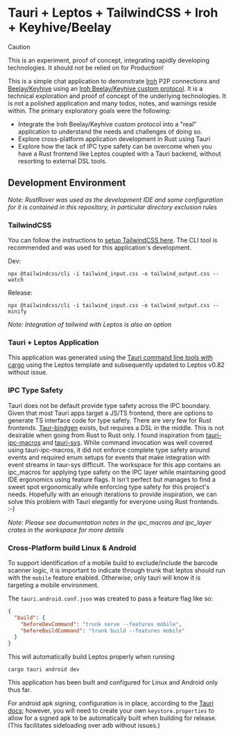 # Tauri + Leptos + TailwindCSS + Iroh + Keyhive/Beelay

> [!CAUTION]
> This is an experiment, proof of concept, integrating rapidly developing technologies. It should not be relied on for Production!  

This is a simple chat application to demonstrate [Iroh](https://www.iroh.computer/) P2P connections and [Beelay/Keyhive](https://github.com/inkandswitch/keyhive) using an [Iroh Beelay/Keyhive custom protocol](https://github.com/symplasma/custom_beelay_iroh_protocol).  It is a technical exploration and proof of concept of the underlying technologies.  It is not a polished application and many todos, notes, and warnings reside within.  The primary exploratory goals were the following:

* Integrate the Iroh Beelay/Keyhive custom protocol into a "real" application to understand the needs and challenges of doing so.
* Explore cross-platform application development in Rust using Tauri
* Explore how the lack of IPC type safety can be overcome when you have a Rust frontend like Leptos coupled with a Tauri backend, without resorting to external DSL tools.

## Development Environment

*Note: RustRover was used as the development IDE and some configuration for it is contained in this repository, in particular directory exclusion rules*

### TailwindCSS

You can follow the instructions to [setup TailwindCSS here](https://tailwindcss.com/docs/installation/tailwind-cli).  The CLI tool is recommended and was used for this application's development.

Dev:
```console
npx @tailwindcss/cli -i tailwind_input.css -o tailwind_output.css --watch
```

Release:
```console
npx @tailwindcss/cli -i tailwind_input.css -o tailwind_output.css --minify
```

*Note: Integration of tailwind with Leptos is also an option*

### Tauri + Leptos Application

This application was generated using the [Tauri command line tools with cargo](https://tauri.app/start/) using the Leptos template and subsequently updated to Leptos v0.82 without issue.

### IPC Type Safety

Tauri does not be default provide type safety across the IPC boundary.  Given that most Tauri apps target a JS/TS frontend, there are options to generate TS interface code for type safety.  There are very few for Rust frontends.  [Taur-bindgen](https://github.com/tauri-apps/tauri-bindgen) exists, but requires a DSL in the middle. This is not desirable when going from Rust to Rust only.  I found inspiration from [tauri-ipc-macros](https://github.com/jvatic/tauri-ipc-macros) and [tauri-sys](https://github.com/JonasKruckenberg/tauri-sys).  While command invocation was well covered using tauri-ipc-macros, it did not enforce complete type safety around events and required enum setups for events that make integration with event streams in taur-sys difficult.  The workspace for this app contains an ipc_macros for applying type safety on the IPC layer while maintaining good IDE ergonomics using feature flags.  It isn't perfect but manages to find a sweet spot ergonomically while enforcing type safety for this project's needs.  Hopefully with an enough iterations to provide inspiration, we can solve this problem with Tauri elegantly for everyone using Rust frontends. :-) 

*Note: Please see documentation notes in the ipc_macros and ipc_layer crates in the workspace for more details*

### Cross-Platform build Linux & Android

To support identification of a mobile build to exclude/include the barcode scanner logic, it is important to indicate through trunk that leptos should run with the `mobile` feature enabled.  Otherwise, only tauri will know it is targeting a mobile environment.

The `tauri.android.conf.json` was created to pass a feature flag like so:
```json
{
  "build": {
    "beforeDevCommand": "trunk serve --features mobile",
    "beforeBuildCommand": "trunk build --features mobile"
  }
}
```

This will automatically build Leptos properly when running
```console
cargo tauri android dev
```

This application has been built and configured for Linux and Android only thus far. 

For android apk signing, configuration is in place, according to the [Tauri docs](https://v2.tauri.app/distribute/sign/android/); however, you will need to create your own `keystore.properties` to allow for a signed apk to be automatically built when building for release.  (This facilitates sideloading over adb without issues.)

